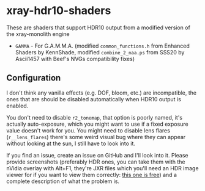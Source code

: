 # xray-hdr10-shaders

These are shaders that support HDR10 output from a modified version of the xray-monolith engine

* `GAMMA` - For G.A.M.M.A. (modified `common_functions.h` from Enhanced Shaders by KennShade, modified `combine_2_naa.ps` from SSS20 by Ascii1457 with Beef's NVGs compatibility fixes)

## Configuration
I don't think any vanilla effects (e.g. DOF, bloom, etc.) are incompatible, the ones that are should be disabled automatically when HDR10 output is enabled.

You don't need to disable `r2_tonemap`, that option is poorly named, it's actually auto-exposure, which you might want to use if a fixed exposure value doesn't work for you. You might need to disable lens flares (`r__lens_flares`) there's some weird visual bug where they can appear without looking at the sun, I still have to look into it.

If you find an issue, create an issue on GitHub and I'll look into it. Please provide screenshots (preferably HDR ones, you can take them with the nVidia overlay with Alt+F1, they're JXR files which you'll need an HDR image viewer for if you want to view them correctly: [this one is free](https://apps.microsoft.com/detail/9pgn3nwpbwl9?hl=en-US&gl=US)) and a complete description of what the problem is.
